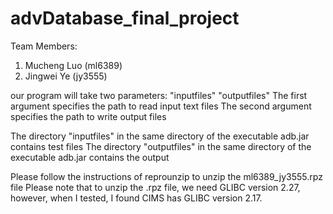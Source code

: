 # advDatabase_final_project
Team Members:
1. Mucheng Luo (ml6389)
2. Jingwei Ye (jy3555)

our program will take two parameters: "inputfiles" "outputfiles"
The first argument specifies the path to read input text files
The second argument specifies the path to write output files

The directory "inputfiles"  in the same directory of the executable adb.jar contains test files
The directory "outputfiles" in the same directory of the executable adb.jar contains the output

Please follow the instructions of reprounzip to unzip the ml6389_jy3555.rpz file
Please note that to unzip the .rpz file, we need GLIBC version 2.27, however, when I tested,
I found CIMS has GLIBC version 2.17.